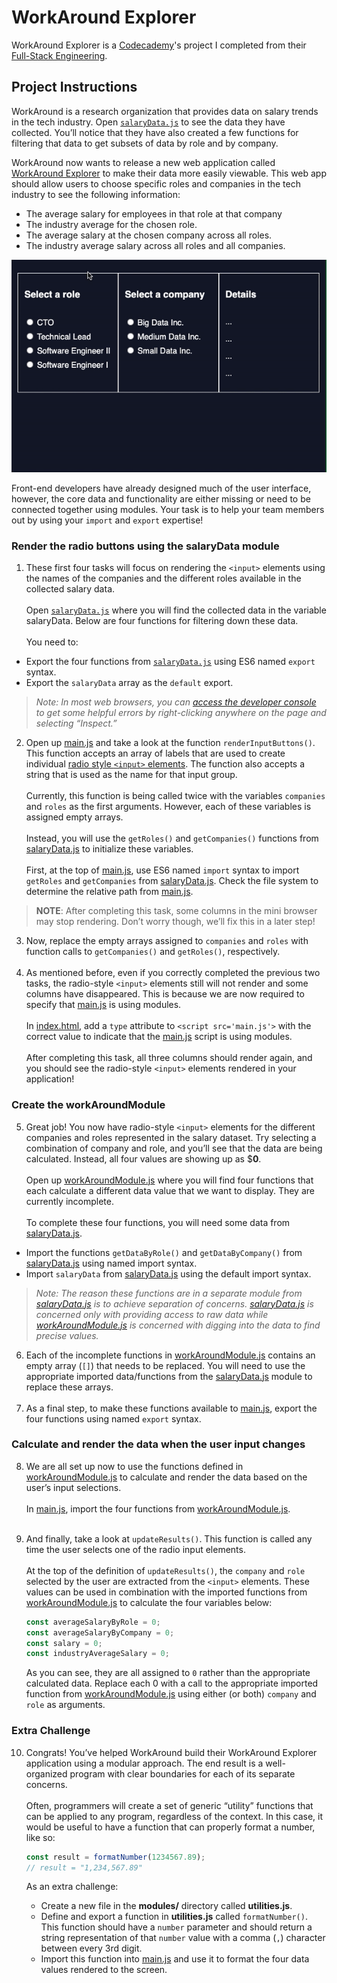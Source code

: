 # WorkAround Explorer

WorkAround Explorer is a [Codecademy](https://www.codecademy.com/)'s project I completed from
their [Full-Stack Engineering](https://www.codecademy.com/learn/paths/full-stack-engineer-career-path).

## Project Instructions

WorkAround is a research organization that provides data on salary trends in the tech industry.
Open [`salaryData.js`](./modules/salaryData.js) to see the data they have collected.
You’ll notice that they have also created a few functions for filtering that data to get subsets of data by role and by
company.

WorkAround now wants to release a new web application called [WorkAround Explorer](https://www.codecademy.com/)
to make their data more easily viewable.
This web app should allow users to choose specific roles and companies in the tech industry to see the following
information:

- The average salary for employees in that role at that company
- The industry average for the chosen role.
- The average salary at the chosen company across all roles.
- The industry average salary across all roles and all companies.

![WorkAround Explorer!](./work_around_explorer_demo.gif "WorkAround App Demo")

Front-end developers have already designed much of the user interface, however, the core data and functionality are
either missing or need to be connected together using modules.
Your task is to help your team members out by using your `import` and `export` expertise!

### Render the radio buttons using the salaryData module

1. These first four tasks will focus on rendering the `<input>` elements
   using the names of the companies and the different roles available in the collected salary data.
   <br><br>Open [`salaryData.js`](./modules/salaryData.js) where you will find the collected data in the variable
   salaryData.
   Below are four functions for filtering down these data.
   <br><br>You need to:

* Export the four functions from [`salaryData.js`](./modules/salaryData.js) using ES6 named `export` syntax.
* Export the `salaryData` array as the `default` export.

> *Note: In most web browsers, you can [access the developer console](https://www.codecademy.com/article/use-devtools)
> to get some helpful errors by right-clicking anywhere on the page and selecting “Inspect.”*

2. Open up [main.js](./main.js) and take a look at the function `renderInputButtons()`.
   This function accepts an array of labels that are used to create
   individual [radio style `<input>` elements](https://developer.mozilla.org/en-US/docs/Web/HTML/Element/input/radio).
   The function also accepts a string that is used as the name for that input group.
   <br><br> Currently, this function is being called twice with the variables `companies` and `roles` as the first
   arguments.
   However, each of these variables is assigned empty arrays.
   <br><br>Instead, you will use the `getRoles()` and `getCompanies()`
   functions from [salaryData.js](./modules/salaryData.js) to initialize these variables.
   <br><br> First, at the top of [main.js](./main.js), use ES6 named `import` syntax to import `getRoles` and
   `getCompanies` from [salaryData.js](./modules/salaryData.js).
   Check the file system to determine the relative path from [main.js](./main.js).

> **NOTE**: After completing this task, some columns in the mini browser may stop rendering.
> Don’t worry though, we’ll fix this in a later step!

3. Now, replace the empty arrays assigned to `companies` and `roles` with function calls to `getCompanies()`
   and `getRoles()`, respectively.<br><br>
4. As mentioned before, even if you correctly completed the previous two tasks, the radio-style `<input>` elements
   still
   will not render and some columns have disappeared.
   This is because we are now required to specify that [main.js](./main.js) is using modules.
   <br><br> In [index.html](./index.html), add a `type` attribute to `<script src='main.js'>` with the correct value
   to
   indicate that the [main.js](./main.js) script is using modules.
   <br><br> After completing this task, all three columns should render again, and you should see the radio-style
   `<input>` elements rendered in your application!

### Create the workAroundModule

5. Great job!
   You now have radio-style `<input>` elements for the different companies and roles represented in the
   salary dataset.
   Try selecting a combination of company and role, and you’ll see that the data are being calculated.
   Instead, all four values are showing up as $**0**.
   <br><br> Open up [workAroundModule.js](./modules/workAroundModule.js)
   where you will find four functions that each calculate a different data value that we want to display.
   They are currently incomplete.
   <br><br> To complete these four functions, you will need some data from [salaryData.js](./modules/salaryData.js).
   <br>

- Import the functions `getDataByRole()` and `getDataByCompany()` from [salaryData.js](./modules/salaryData.js) using
  named import syntax.
- Import `salaryData` from [salaryData.js](./modules/salaryData.js) using the default import syntax.

> *Note: The reason these functions are in a separate module from [salaryData.js](./modules/salaryData.js) is
> to achieve separation of concerns.
> [salaryData.js](./modules/salaryData.js) is concerned only with providing access to raw data
while [workAroundModule.js](./modules/workAroundModule.js)
> is concerned with digging into the data to find precise values.*

6. Each of the incomplete functions in [workAroundModule.js](./modules/workAroundModule.js) contains an empty
   array (`[]`) that needs to be replaced.
   You will need to use the appropriate imported data/functions from
   the [salaryData.js](./modules/salaryData.js) module to replace these arrays.<br><br>
7. As a final step, to make these functions available to [main.js](./main.js), export the four functions using
   named `export` syntax.

### Calculate and render the data when the user input changes

8. We are all set up now to use the functions defined in [workAroundModule.js](./modules/workAroundModule.js) to
   calculate and render the data based on
   the user’s input selections.
   <br><br>In [main.js](./main.js), import the four functions from [workAroundModule.js](./modules/workAroundModule.js).
   <br><br>
9. And finally, take a look at `updateResults()`.
   This function is called any time the user selects one of the radio input elements.<br><br>
   At the top of the definition of `updateResults()`,
   the `company` and `role` selected by the user are extracted from the `<input>` elements.
   These values can be used in combination with the imported functions
   from [workAroundModule.js](./modules/workAroundModule.js)
   to calculate the four variables below:

   ```javascript
   const averageSalaryByRole = 0;
   const averageSalaryByCompany = 0;
   const salary = 0;
   const industryAverageSalary = 0;
    ```
   As you can see, they are all assigned to `0` rather than the appropriate calculated data.
   Replace each 0 with a call to
   the appropriate imported function from [workAroundModule.js](./modules/workAroundModule.js) using either
   (or both) `company` and `role` as arguments.

### Extra Challenge

10. Congrats!
    You’ve helped WorkAround build their WorkAround Explorer application using a modular approach.
    The end result is a well-organized program with clear boundaries for each of its separate concerns.
    <br><br>Often, programmers will create a set of generic “utility” functions that can be applied to any program,
    regardless of the context.
    In this case, it would be useful to have a function that can properly format a number,
    like so:

      ```javascript
      const result = formatNumber(1234567.89);
      // result = "1,234,567.89"
     ```
    As an extra challenge:
    - Create a new file in the **modules/** directory called **utilities.js**.
    - Define and export a function in **utilities.js** called `formatNumber()`.
      This function should have a `number` parameter
      and should return a string representation of that `number` value with a comma
      (`,`) character between every 3rd digit.
    - Import this function into [main.js](./main.js) and use it to format the four data values rendered to the screen.